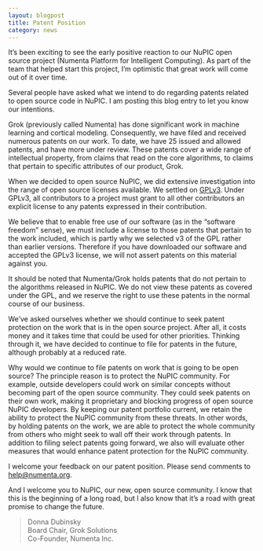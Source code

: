 ```yaml
---
layout: blogpost
title: Patent Position
category: news
---
```


It’s been exciting to see the early positive reaction to our NuPIC open source project (Numenta Platform for Intelligent Computing).  As part of the team that helped start this project, I’m optimistic that great work will come out of it over time.

Several people have asked what we intend to do regarding patents related to open source code in NuPIC.  I am posting this blog entry to let you know our intentions.

Grok (previously called Numenta) has done significant work in machine learning and cortical modeling.  Consequently, we have filed and received numerous patents on our work.  To date, we have 25 issued and allowed patents, and have more under review.  These patents cover a wide range of intellectual property, from claims that read on the core algorithms, to claims that pertain to specific attributes of our product, Grok.

When we decided to open source NuPIC, we did extensive investigation into the range of open source licenses available.  We settled on [GPLv3](http://opensource.org/licenses/GPL-3.0). Under GPLv3, all contributors to a project must grant to all other contributors an explicit license to any patents expressed in their contribution.  

We believe that to enable free use of our software (as in the “software freedom” sense), we must include a license to those patents that pertain to the work included, which is partly why we selected v3 of the GPL rather than earlier versions.  Therefore if you have downloaded our software and accepted the GPLv3 license, we will not assert patents on this material against you.

It should be noted that Numenta/Grok holds patents that do not pertain to the algorithms released in NuPIC.  We do not view these patents as covered under the GPL, and we reserve the right to use these patents in the normal course of our business.

We’ve asked ourselves whether we should continue to seek patent protection on the work that is in the open source project.  After all, it costs money and it takes time that could be used for other priorities.  Thinking through it, we have decided to continue to file for patents in the future, although probably at a reduced rate.  

Why would we continue to file patents on work that is going to be open source?  The principle reason is to protect the NuPIC community.  For example, outside developers could work on similar concepts without becoming part of the open source community.  They could seek patents on their own work, making it proprietary and blocking progress of open source NuPIC developers.  By keeping our patent portfolio current, we retain the ability to protect the NuPIC community from these threats.  In other words, by holding patents on the work, we are able to protect the whole community from others who might seek to wall off their work through patents. In addition to filing select patents going forward, we also will evaluate other measures that would enhance patent protection for the NuPIC community.

I welcome your feedback on our patent position.  Please send comments to <help@numenta.org>.

And I welcome you to NuPIC, our new, open source community.  I know that this is the beginning of a long road, but I also know that it’s a road with great promise to change the future.

> Donna Dubinsky<br/>
> Board Chair, Grok Solutions<br/>
> Co-Founder, Numenta Inc.